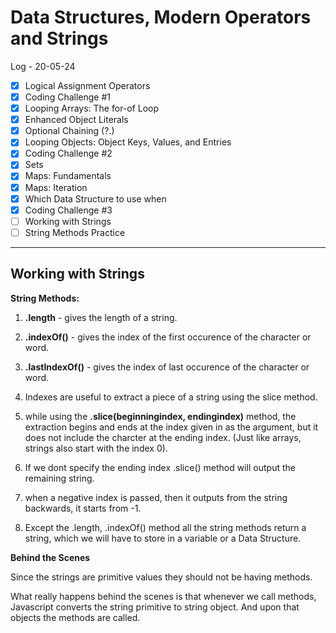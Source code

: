 # Data Structures, Modern Operators and Strings

Log - 20-05-24

- [x] Logical Assignment Operators
- [x] Coding Challenge #1
- [x] Looping Arrays: The for-of Loop
- [x] Enhanced Object Literals
- [x] Optional Chaining (?.)
- [x] Looping Objects: Object Keys, Values, and Entries
- [x] Coding Challenge #2
- [x] Sets
- [x] Maps: Fundamentals
- [x] Maps: Iteration
- [x] Which Data Structure to use when
- [x] Coding Challenge #3
- [ ] Working with Strings
- [ ] String Methods Practice

---

## Working with Strings

**String Methods:**

1. **.length** - gives the length of a string.

2. **.indexOf()** - gives the index of the first occurence of the character or word.

3. **.lastIndexOf()** - gives the index of last occurence of the character or word.

4. Indexes are useful to extract a piece of a string using the slice method.

5. while using the **.slice(beginningindex, endingindex)** method, the extraction begins and ends at the index given in as the argument, but it does not include the charcter at the ending index. (Just like arrays, strings also start with the index 0).

6. If we dont specify the ending index .slice() method will output the remaining string.

7. when a negative index is passed, then it outputs from the string backwards, it starts from -1.

8. Except the .length, .indexOf() method all the string methods return a string, which we will have to store in a variable or a Data Structure.

**Behind the Scenes**

Since the strings are primitive values they should not be having methods.

What really happens behind the scenes is that whenever we call methods, Javascript converts the string primitive to string object. And upon that objects the methods are called.

